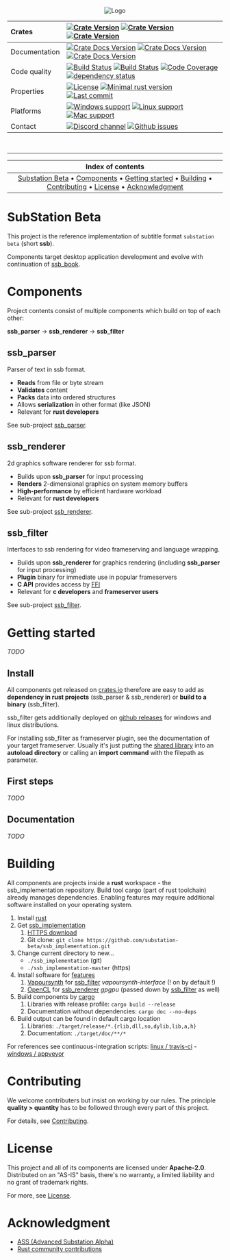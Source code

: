 <p align="center">
    <img src="https://substation-beta.github.io/assets/img/logo.png" alt="Logo"/>
</p>

Crates | [![Crate Version](https://img.shields.io/crates/v/ssb_parser.svg?label=ssb_parser&logo=rust)](https://crates.io/crates/ssb_parser) [![Crate Version](https://img.shields.io/crates/v/ssb_renderer.svg?label=ssb_renderer&logo=rust)](https://crates.io/crates/ssb_renderer) [![Crate Version](https://img.shields.io/crates/v/ssb_filter.svg?label=ssb_filter&logo=rust)](https://crates.io/crates/ssb_filter)
:---|:---
Documentation | [![Crate Docs Version](https://img.shields.io/crates/v/ssb_parser.svg?label=ssb_parser&logo=rust&color=informational)](https://docs.rs/ssb_parser) [![Crate Docs Version](https://img.shields.io/crates/v/ssb_renderer.svg?label=ssb_renderer&logo=rust&color=informational)](https://docs.rs/ssb_renderer) [![Crate Docs Version](https://img.shields.io/crates/v/ssb_filter.svg?label=ssb_filter&logo=rust&color=informational)](https://docs.rs/ssb_filter)
Code quality | [![Build Status](https://img.shields.io/travis/substation-beta/ssb_implementation.svg?logo=travis)](https://travis-ci.org/substation-beta/ssb_implementation) [![Build Status](https://img.shields.io/appveyor/ci/Youka/ssb-implementation.svg?logo=appveyor)](https://ci.appveyor.com/project/Youka/ssb-implementation) [![Code Coverage](https://img.shields.io/codecov/c/github/substation-beta/ssb_implementation.svg?logo=Codecov)](https://codecov.io/gh/substation-beta/ssb_implementation) [![dependency status](https://deps.rs/repo/github/substation-beta/ssb_implementation/status.svg)](https://deps.rs/repo/github/substation-beta/ssb_implementation)
Properties | [![License](https://img.shields.io/github/license/substation-beta/ssb_implementation.svg?logo=github)](https://github.com/substation-beta/ssb_implementation/blob/master/LICENSE) [![Minimal rust version](https://img.shields.io/badge/rust-v1.37%2B-blue?logo=rust)](https://github.com/rust-lang/rust/blob/master/RELEASES.md#version-1370-2019-08-15)  [![Last commit](https://img.shields.io/github/last-commit/substation-beta/ssb_implementation.svg?logo=github)](https://github.com/substation-beta/ssb_implementation/graphs/commit-activity)
Platforms | [![Windows support](https://img.shields.io/badge/Windows-supported-success.svg?logo=Windows)](https://en.wikipedia.org/wiki/Microsoft_Windows) [![Linux support](https://img.shields.io/badge/Linux-supported-success.svg?logo=Linux)](https://en.wikipedia.org/wiki/Linux) [![Mac support](https://img.shields.io/badge/OSX-not%20willingly-inactive.svg?logo=Apple)](https://en.wikipedia.org/wiki/MacOS)
Contact | [![Discord channel](https://img.shields.io/discord/586927398277087235.svg?logo=discord)](https://discord.gg/H8HnPSv) [![Github issues](https://img.shields.io/github/issues/substation-beta/ssb_implementation.svg?logo=github)](https://github.com/substation-beta/ssb_implementation/issues)

&nbsp;

---

| Index of contents |
|:---:|
| [Substation Beta](#substation-beta) &bull; [Components](#components) &bull; [Getting started](#getting-started) &bull; [Building](#building) &bull; [Contributing](#contributing) &bull; [License](#license) &bull; [Acknowledgment](#acknowledgment) |

# SubStation Beta
This project is the reference implementation of subtitle format `substation beta` (short **ssb**).

Components target desktop application development and evolve with continuation of [ssb_book](https://github.com/substation-beta/ssb_book).

# Components
Project contents consist of multiple components which build on top of each other:

**ssb_parser** &rarr; **ssb_renderer** &rarr; **ssb_filter**

## ssb_parser
Parser of text in ssb format.

* **Reads** from file or byte stream
* **Validates** content
* **Packs** data into ordered structures
* Allows **serialization** in other format (like JSON)
* Relevant for **rust developers**

See sub-project [ssb_parser](https://github.com/substation-beta/ssb_implementation/tree/master/ssb_parser).

## ssb_renderer
2d graphics software renderer for ssb format.

* Builds upon **ssb_parser** for input processing
* **Renders** 2-dimensional graphics on system memory buffers
* **High-performance** by efficient hardware workload
* Relevant for **rust developers**

See sub-project [ssb_renderer](https://github.com/substation-beta/ssb_implementation/tree/master/ssb_renderer).

## ssb_filter
Interfaces to ssb rendering for video frameserving and language wrapping.

* Builds upon **ssb_renderer** for graphics rendering (including **ssb_parser** for input processing)
* **Plugin** binary for immediate use in popular frameservers
* **C API** provides access by [FFI](https://en.wikipedia.org/wiki/Foreign_function_interface)
* Relevant for **c developers** and **frameserver users**

See sub-project [ssb_filter](https://github.com/substation-beta/ssb_implementation/tree/master/ssb_filter).

# Getting started
*TODO*
## Install
All components get released on [crates.io](https://crates.io/search?q=ssb%20subtitle) therefore are easy to add as **dependency in rust projects** (ssb_parser &amp; ssb_renderer) or **build to a binary** (ssb_filter).

ssb_filter gets additionally deployed on [github releases](https://github.com/substation-beta/ssb_implementation/releases) for windows and linux distributions.

For installing ssb_filter as frameserver plugin, see the documentation of your target frameserver. Usually it's just putting the [shared library](https://en.wikipedia.org/wiki/Library_(computing)#Shared_libraries) into an **autoload directory** or calling an **import command** with the filepath as parameter.

## First steps
*TODO*

## Documentation
*TODO*

# Building
All components are projects inside a **rust** workspace - the ssb_implementation repository. Build tool cargo (part of rust toolchain) already manages dependencies. Enabling features may require additional software installed on your operating system.

1) Install [rust](https://www.rust-lang.org/tools/install)
2) Get [ssb_implementation](https://github.com/substation-beta/ssb_implementation)
	1. [HTTPS download](https://github.com/substation-beta/ssb_implementation/archive/master.zip)
	2. Git clone: `git clone https://github.com/substation-beta/ssb_implementation.git`
3) Change current directory to new...
	* `./ssb_implementation` (git)
    * `./ssb_implementation-master` (https)
4) Install software for [features](https://doc.rust-lang.org/cargo/reference/manifest.html#usage-in-end-products)
	1) [Vapoursynth](http://www.vapoursynth.com/doc/installation.html) for [ssb_filter](https://github.com/substation-beta/ssb_implementation/blob/master/ssb_filter/Cargo.toml) *vapoursynth-interface* (! on by default !)
    2) [OpenCL](https://developer.nvidia.com/cuda-downloads) for [ssb_renderer](https://github.com/substation-beta/ssb_implementation/blob/master/ssb_renderer/Cargo.toml) *gpgpu* (passed down by [ssb_filter](https://github.com/substation-beta/ssb_implementation/blob/master/ssb_filter/Cargo.toml) as well)
5) Build components by [cargo](https://doc.rust-lang.org/cargo/commands/)
	1) Libraries with release profile: `cargo build --release`
    2) Documentation without dependencies: `cargo doc --no-deps`
6) Build output can be found in default cargo location
	1) Libraries: `./target/release/*.{rlib,dll,so,dylib,lib,a,h}`
    2) Documentation: `./target/doc/**/*`

For references see continuous-integration scripts: [linux / travis-ci](https://github.com/substation-beta/ssb_implementation/blob/master/.travis.yml) - [windows / appveyor](https://github.com/substation-beta/ssb_implementation/blob/master/.appveyor.yml)

# Contributing
We welcome contributers but insist on working by our rules. The principle **quality > quantity** has to be followed through every part of this project.

For details, see [Contributing](https://github.com/substation-beta/ssb_implementation/blob/master/CONTRIBUTING.md).

# License
This project and all of its components are licensed under **Apache-2.0**. Distributed on an "AS-IS" basis, there's no warranty, a limited liability and no grant of trademark rights.

For more, see [License](https://github.com/substation-beta/ssb_implementation/blob/master/LICENSE).

# Acknowledgment
* [ASS (Advanced Substation Alpha)](https://en.wikipedia.org/wiki/SubStation_Alpha#Advanced_SubStation_Alpha)
* [Rust community contributions](https://crates.io/)